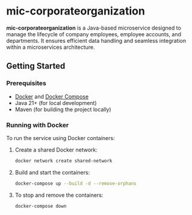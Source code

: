 # mic-corporateorganization

**mic-corporateorganization** is a Java-based microservice designed to manage the lifecycle of company employees, employee accounts, and departments. It ensures efficient data handling and seamless integration within a microservices architecture.

## Getting Started

### Prerequisites

- [Docker](https://www.docker.com/) and [Docker Compose](https://docs.docker.com/compose/)
- Java 21+ (for local development)
- Maven (for building the project locally)

### Running with Docker

To run the service using Docker containers:

1. Create a shared Docker network:

   ```bash
   docker network create shared-network
   ```
2. Build and start the containers:

    ```bash
   docker-compose up --build -d --remove-orphans
   ```
3. To stop and remove the containers:

    ```bash
   docker-compose down
   ```
